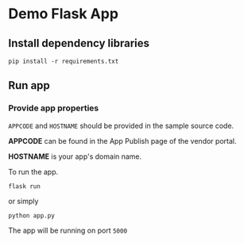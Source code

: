# Demo Flask App

## Install dependency libraries

```shell
pip install -r requirements.txt
```

## Run app

### Provide app properties

``APPCODE`` and ``HOSTNAME`` should be provided in the sample source code.

**APPCODE** can be found in the App Publish page of the vendor portal.

**HOSTNAME** is your app's domain name.

To run the app.
```shell
flask run
```

or simply

```shell
python app.py
```

The app will be running on port ``5000``
